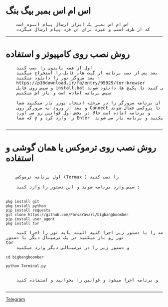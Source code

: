 <h1>اس ام اس بمبر بیگ بنگ</h1>

<pre>
    اس ام اس بمبر یک ابزار ارسال پیام انبوه است 
    که از طرف اسنپ و غیره برای ان فرد پیام ارسال میگردد
</pre>

<hr>

<h1> روش نصب روی کامپیوتر و استفاده</h1>

<pre>
    اول از همه پایتون را نصب کنید
    بعد پس از نصب برنامه ار گیت هاب فایل را استخراج میگنید 
    بعد مروگر تور را دانلود میکنید : 
    https://p30download.ir/fa/entry/95929/tor-browser
    و سپس روی فایل install.bat کلیک می کنید تا پکیچ ها دانلود شوند
    سپس برنامه اماده است و باز اش میکنیم

    بعد از ان برنامه مرورگر را در مرحله انتخاب یوزر باز میکنید شما Start Tor را بزنید
    و بعد از ورود به مرورگر روی Connect بزنید تا پروکسی فعال شوند
    و برنامه اماده است حالا در بخش اول قوانین رو می اورد 
    که شما y را وارد کرد و Enter  را بزنید که قبول میکنید و برنامه باز می شوند

</pre>

<hr>
<h1>روش نصب روی ترموکس یا همان گوشی و استفاده</h1>

<pre>

    اول برنامه ترموکس (Termux ) را نصب کنید

    سپس وارد برنامه شوید و این دستور را وارد کنید : 

    <code>
pkg install git
pkg install python
pip install requests
git clone https://github.com/ParsaYavari/bigbangboomber
pip install user_agent
pkg install tor
    </code>
    سپس برنامه را با دستور زیر اجرا کنید البته باید تور را اجرا کنید
تور رو باز میکنید در یک ترمینال دیگر با دستور
tor     
    و دستور زیر را در ترمینالی دیگر وارد میکنید
    <code>
cd bigbangboomber
        
python Terminal.py
    </code>

    و برنامه اجرا میشود و قوانین را بخوانید و استفاده کنید

</pre>

<hr>

<a href="http://t.me/bigbangboomber" target="_blank" rel="noopener noreferrer">Telegram</a>


